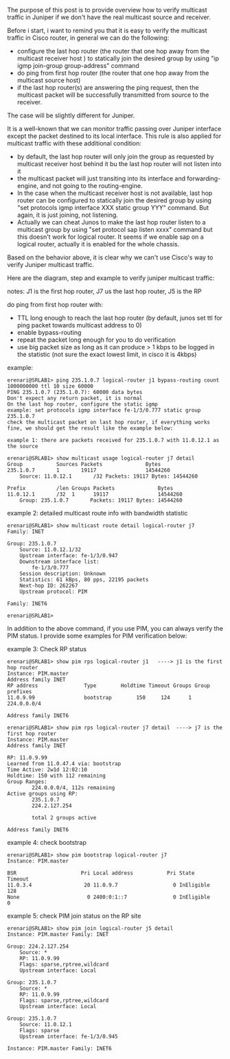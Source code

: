 The purpose of this post is to provide overview how to verify multicast traffic in Juniper if we don't have the real multicast source and receiver.

Before i start, i want to remind you that it is easy to verify the multicast traffic in Cisco router, in general we can do the following:
* configure the last hop router (the router that one hop away from the multicast receiver host ) to statically join the desired group by using "ip igmp join-group group-address" command
* do ping from first hop router (the router that one hop away from the multicast source host)
* if the last hop router(s) are answering the ping request, then the multicast packet will be successfully transmitted from source to the receiver.


The case will be slightly different for Juniper.

It is a well-known that we can monitor traffic passing over Juniper interface except the packet destined to its local interface. This rule is also applied for multicast traffic with these additional condition:
* by default, the last hop router will only join the group as requested by multicast receiver host behind it bu the last hop router will not listen into it
* the multicast packet will just transiting into its interface and forwarding-engine, and not going to the routing-engine.
* In the case when the multicast receiver host is not available, last hop router can be configured to statically join the desired group by using "set protocols igmp interface XXX static group YYY" command. But again, it is just joining, not listening.
* Actually we can cheat Junos to make the last hop router listen to a multicast group by using "set protocol sap listen xxxx" command but this doesn't work for logical router. It seems if we enable sap on a logical router, actually it is enabled for the whole chassis.

Based on the behavior above, it is clear why we can't use Cisco's way to verify Juniper multicast traffic. 

Here are the diagram, step and example to verify juniper multicast traffic:


notes: J1 is the first hop router, J7 us the last hop router, J5 is the RP

do ping from first hop router with:
* TTL long enough to reach the last hop router (by default, junos set ttl for ping packet towards multicast address to 0)
* enable bypass-routing
* repeat the packet long enough for you to do verification
* use big packet size as long as it can produce > 1 kbps to be logged in the statistic (not sure the exact lowest limit, in cisco it is 4kbps)

example:
```
erenari@SRLAB1> ping 235.1.0.7 logical-router j1 bypass-routing count 1000000000 ttl 10 size 60000   
PING 235.1.0.7 (235.1.0.7): 60000 data bytes
Don't expect any return packet, it is normal 
On the last hop router, configure the static igmp
example: set protocols igmp interface fe-1/3/0.777 static group 235.1.0.7
check the multicast packet on last hop router, if everything works fine, we should get the result like the example below:

example 1: there are packets received for 235.1.0.7 with 11.0.12.1 as the source

erenari@SRLAB1> show multicast usage logical-router j7 detail    
Group           Sources Packets              Bytes
235.1.0.7       1       19117                14544260            
    Source: 11.0.12.1       /32 Packets: 19117 Bytes: 14544260

Prefix          /len Groups Packets              Bytes
11.0.12.1       /32  1      19117                14544260            
    Group: 235.1.0.7       Packets: 19117 Bytes: 14544260
```


example 2: detailed multicast route info with bandwidth statistic
```
erenari@SRLAB1> show multicast route detail logical-router j7    
Family: INET

Group: 235.1.0.7
    Source: 11.0.12.1/32 
    Upstream interface: fe-1/3/0.947
    Downstream interface list: 
        fe-1/3/0.777
    Session description: Unknown   
    Statistics: 61 kBps, 80 pps, 22195 packets
    Next-hop ID: 262267
    Upstream protocol: PIM

Family: INET6

erenari@SRLAB1> 
```




In addition to the above command, if you use PIM, you can always verify the PIM status. I provide some examples for PIM verification below:

example 3: Check RP status
```
erenari@SRLAB1> show pim rps logical-router j1   ----> j1 is the first hop router                                       
Instance: PIM.master
Address family INET
RP address               Type        Holdtime Timeout Groups Group prefixes
11.0.9.99                bootstrap        150     124      1 224.0.0.0/4

Address family INET6

erenari@SRLAB1> show pim rps logical-router j7 detail  ----> j7 is the first hop router
Instance: PIM.master
Address family INET

RP: 11.0.9.99
Learned from 11.0.47.4 via: bootstrap
Time Active: 2w1d 12:02:10
Holdtime: 150 with 112 remaining
Group Ranges:
        224.0.0.0/4, 112s remaining
Active groups using RP:
        235.1.0.7
        224.2.127.254

        total 2 groups active

Address family INET6
```



example 4: check bootstrap
```
erenari@SRLAB1> show pim bootstrap logical-router j7      
Instance: PIM.master

BSR                     Pri Local address           Pri State      Timeout
11.0.3.4                 20 11.0.9.7                  0 InEligible     128
None                      0 2400:0:1::7               0 InEligible       0
```


example 5: check PIM join status on the RP site 
```
erenari@SRLAB1> show pim join logical-router j5 detail  
Instance: PIM.master Family: INET

Group: 224.2.127.254
    Source: *
    RP: 11.0.9.99
    Flags: sparse,rptree,wildcard
    Upstream interface: Local              

Group: 235.1.0.7
    Source: *
    RP: 11.0.9.99
    Flags: sparse,rptree,wildcard
    Upstream interface: Local              

Group: 235.1.0.7
    Source: 11.0.12.1
    Flags: sparse
    Upstream interface: fe-1/3/0.945        

Instance: PIM.master Family: INET6
```

